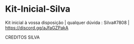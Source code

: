 # Kit-Inicial-Silva
Kit inicial à vossa disposição | qualquer dúvida : Silva#7808  | https://discord.gg/aJfaGZPakA

CREDITOS SILVA 
